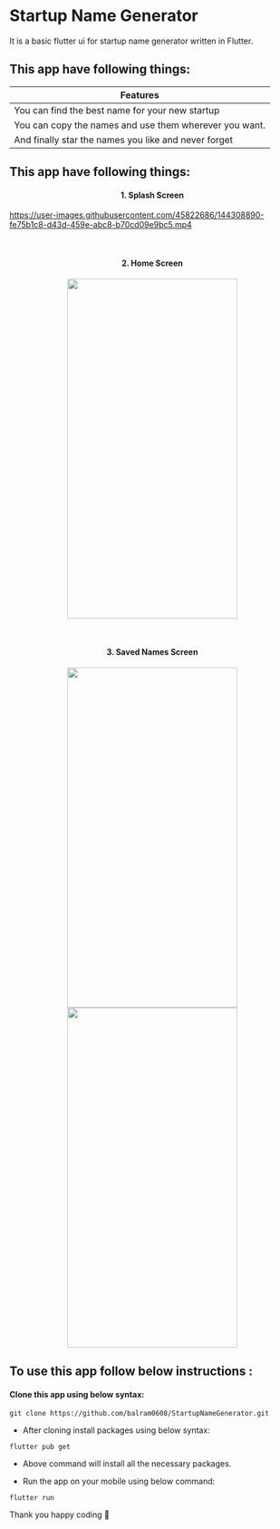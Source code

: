 # Startup Name Generator

It is a basic flutter ui for startup name generator written in Flutter.

## This app have following things:

<table>
 <thead>
  <tr>
   <th> Features </th>
  </tr>
 </thead>
 <tbody>
  <tr><td>You can find the best name for your new startup</td></tr>
  <tr><td>You can copy the names and use them wherever you want.</td></tr>
  <tr><td>And finally star the names you like and never forget</td></tr>
</table>

## This app have following things:

<h4 align="center">
1. Splash Screen
</h4>


 
https://user-images.githubusercontent.com/45822686/144308890-fe75b1c8-d43d-459e-abc8-b70cd09e9bc5.mp4
 

</br>

<h4 align="center">
2. Home Screen
</h4>

 
<p align="center">
<img src="https://user-images.githubusercontent.com/45822686/144305917-af292409-e5f2-4afb-80bb-b5ea54802757.png" width="300" height="600">   
</p>
 
 </br>
 
<h4 align="center">
3. Saved Names Screen
</h4>
 
 <p align="center">

<img src="https://user-images.githubusercontent.com/45822686/144306033-f2bd7602-147d-42f2-98be-34894115ee82.png" width="300" height="600">   

<img src="https://user-images.githubusercontent.com/45822686/144306076-8442c3e9-a1fd-419d-b020-602054bc67ae.png" width="300" height="600">   
</p>

## To use this app follow below instructions :
#### Clone this app using below syntax:

``` git clone https://github.com/balram0608/StartupNameGenerator.git ```

* After cloning install packages using below syntax:

``` flutter pub get ```

* Above command will install all the necessary packages.

* Run the app on your mobile using below command:

``` flutter run ```


Thank you happy coding  🎈
